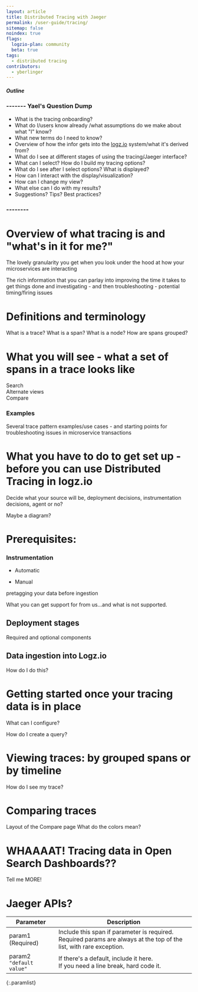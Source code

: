 ```yaml
---
layout: article
title: Distributed Tracing with Jaeger
permalink: /user-guide/tracing/
sitemap: false 
noindex: true
flags:
  logzio-plan: community
  beta: true
tags:
  - distributed tracing
contributors:
  - yberlinger
---
```

##### Outline 

### ------- Yael's Question Dump

- What is the tracing onboarding?
- What do I/users know already /what assumptions do we make about what "I"  know?
- What new terms do I need to know?
- Overview of how the infor gets into the [logz.io](http://logz.io) system/what it's derived from?
- What do I see at different stages of using the tracing/Jaeger interface?
- What can I select? How do I build my tracing options?
- What do I see after I select options? What is displayed?
- How can I interact with the display/visualization?
- How can I change my view?
- What else can I do with my results?
- Suggestions? Tips? Best practices?

### --------

# Overview of what tracing is and "what's in it for me?"

The lovely granularity you get when you look under the hood at how your microservices are interacting

The rich information that you can parlay into improving the time it takes to get things done and investigating - and then troubleshooting - potential timing/firing issues

# Definitions and terminology

What is a trace?
What is a span?
What is a node?
How are spans grouped?

# What you will see - what a set of spans in a trace looks like

Search <br>
Alternate views <br>
Compare <br>

### Examples

Several trace pattern examples/use cases - and starting points for troubleshooting issues in microservice transactions

# What you have to do to get set up - before you can use Distributed Tracing in logz.io

Decide what your source will be, deployment decisions, instrumentation decisions, agent or no? 

Maybe a diagram? 

# Prerequisites:  

### Instrumentation  

- Automatic

- Manual

pretagging your data before ingestion

What you can get support for from us...and what is not supported. 

## Deployment stages

Required and optional components

## Data ingestion into Logz.io

How do I do this?

# Getting started once your tracing data is in place

What can I configure? 

How do I create a query?

# Viewing traces: by grouped spans or by timeline

How do I see my trace?

# Comparing traces

Layout of the Compare page
What do the colors mean? 

# WHAAAAT! Tracing data in Open Search Dashboards?? 

Tell me MORE!

# Jaeger APIs?




| Parameter | Description |
|---|---|
| param1 (Required) | Include this span if parameter is required. Required params are always at the top of the list, with rare exception. |
| param2 <span class="default-param">`"default value"`</span> | If there's a default, include it here. <br> If you need a line break, hard code it. |
{:.paramlist}